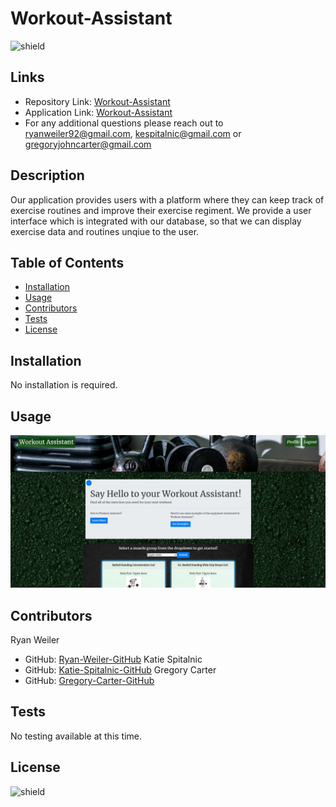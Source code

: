 # Workout-Assistant
![shield](https://img.shields.io/badge/license-No%20License-green)

## Links
* Repository Link: [Workout-Assistant](https://github.com/ryanweiler92/Workout-Assistant)
* Application Link: [Workout-Assistant](https://shielded-ravine-00058.herokuapp.com/)
* For any additional questions please reach out to ryanweiler92@gmail.com, kespitalnic@gmail.com or gregoryjohncarter@gmail.com

## Description
Our application provides users with a platform where they can keep track of exercise routines and improve their exercise regiment. 
We provide a user interface which is integrated with our database, so that we can display exercise data and routines unqiue to the user.

## Table of Contents
* [Installation](#installation)
* [Usage](#usage)
* [Contributors](#contributors)
* [Tests](#tests)
* [License](#license)

## Installation
No installation is required. 

## Usage
![screenshot](./client/src/assets/images/screenshot.jpg)

## Contributors
Ryan Weiler
* GitHub: [Ryan-Weiler-GitHub](https://github.com/ryanweiler92)
Katie Spitalnic
* GitHub: [Katie-Spitalnic-GitHub](https://github.com/kspitalnic)
Gregory Carter
* GitHub: [Gregory-Carter-GitHub](https://github.com/gregoryjohncarter)

## Tests 
No testing available at this time.

## License
![shield](https://img.shields.io/badge/license-No%20License-green)